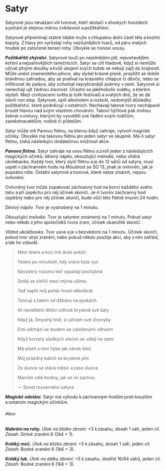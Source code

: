 # Satyr
  
Satyrové jsou nevázaní vílí tvorové, kteří skotačí v divokých hvozdech a pohání je stejnou měrou zvědavost a požitkářství.
  
Satyrové připomínají statné lidské muže s chlupatou dolní částí těla a kozími kopyty. Z hlavy jim vyrůstají rohy nejrůznějších tvarů, od páru malých hrudek po zatočené beraní rohy. Obvykle se honosí vousy.
  
***Požitkářští zhýralci.*** Satyrové touží po nejsilnějším pití, nejvoňavějším koření a nejoslnivějších tanečnicích. Satyr se cítí hladově, když si nemůže užívat plnými doušky a kvůli ukojení svých tužeb se nebojí zajít do krajnosti. Může unést znamenitého pěvce, aby slyšel krásné písně, proplížit se dobře bráněnou zahradou, aby se podíval na krásného chlapce či děvče, nebo se infiltrovat do paláce, aby ochutnal nejvybranější pokrmy v zemi. Satyrové si nenechají ujít žádnou slavnost. Účastní se jakéhokoliv svátku, o kterém slyšeli. Mezi civilizacemi světa je tolik festivalů a svatých dnů, že se dá slavit non stop. Satyrové, opilí alkoholem a rozkoší, nedomýšlí důsledky požitkářství, které podněcují v ostatních. Nechávají takové tvory nechápavě kroutit hlavou nad svým vlastním chováním. Takoví hýřilové pak mohou žebrat o omluvy, kterými by vysvětlili své řádění svým rodičům, zaměstnavatelům, rodině či přátelům.
   
<Card header="Varianta: Satyrova flétna">
  
Satyr může mít Panovu flétnu, na kterou když zahraje, vytvoří magické účinky. Obvykle má takovou flétnu jen jeden satyr ve skupině. Má-li satyr flétnu, získá následující dodatečnou možnost akce.
  
***Panova flétna.*** Satyr zahraje na svou flétnu a zvolí jeden z následujících magických účinků: děsivý nápěv, okouzlující melodie, nebo vlídná ukolébavka. Každý tvor, který slyší flétnu a je do 12 sáhů od satyra, musí uspět v záchranném hodu na Moudrost se SO 13, jinak je ovlivněn, jak je popsáno níže. Ostatní satyrové a tvorové, které nelze zmámit, nejsou ovlivněni.
  
Ovlivněný tvor může zopakovat záchranný hod na konci každého svého tahu a při úspěchu pro něj účinek skončí. Je-li tvorův záchranný hod úspěšný nebo pro něj účinek skončí, bude vůči této flétně imunní 24 hodin.
  
*Děsivý nápěv.* Tvor je vystrašený na 1 minutu.
  
*Okouzlující melodie.* Tvor je satyrem zmámený na 1 minutu. Pokud satyr nebo někdo z jeho společníků tvora zraní, účinek okamžitě skončí.
  
*Vlídná ukolébavka.* Tvor usne a je v bezvědomí na 1 minutu. Účinek skončí, pokud tvor utrpí zranění, nebo pokud někdo použije akci, aby s ním zatřásl, a tak ho vzbudil.
 
</Card>


> Mezi dnem a nocí mě duše pobízí
>  
> Teskní po minulosti, kdy srdce byla ryzí
>  
> Navzdory rozumu teď vypadají pochybná
>  
> Smějí se a křičí mezi mýma ušima.
>  
> Teď naplň můj pohár hned několikrát
>  
> Tancuji s žalem od džbánu na pyskách
>  
> Ať neviditelní diblíci odhodí bryskně své šaty
>  
> Když já, Smyslný král, si užívám své zlozvyky.
>  
> Enti odchází se studem se založenými větvemi
>  
> Když korzety sladkých slečen se válejí na zemi
>  
> Má píseň s nimi hýbe jak vánek letní
>  
> Můj prázdný kalich se bryskně plní.
>  
> Ze slunce se stává měsíc a zase slunce
>  
> Marním celé hodiny, jak se mi zachce.
>  
> — Sonet rozverného satyra  


<Monster 
    title="Satyr"
    subtitle="Střední víla, neutrální"
    armor-class="14 (kožená zbroj)"
    hit-points="31 (7k8)"
    speed="8 sáhů"
    str="12 (+1)"
    dex="16 (+3)"
    con="11 (+0)"
    int="12 (+1)"
    wis="10 (+0)"
    cha="14 (+2)"
    saving-throws=""
    skills="Nenápadnost +5, Umění +6, Vnímání +2"
    damage-vulnerabilities=""
    damage-resistances=""
    damage-immunities=""
    condition-immunities=""
    senses="pasivní Vnímání 12"
    languages="elfština, obecná řeč, sylvánština"
    challenge="1/2 (100 ZK)"
    >


***Magické odolání.*** Satyr má výhodu k záchranným hodům proti kouzlům a ostatním magickým účinkům.
  
###### Akce
  
***Nabrání na rohy.*** *Útok na blízko zbraní:* +3 k zásahu, dosah 1 sáh, jeden cíl. *Zásah:* Drtivé zranění 6 (2k4 + 1).
  
***Krátký meč.*** *Útok na blízko zbraní:* +5 k zásahu, dosah 1 sáh, jeden cíl. *Zásah:* Bodné zranění 6 (1k6 + 3).
  
***Krátký luk.*** *Útok na dálku zbraní:* +5 k zásahu, dostřel 16/64 sáhů, jeden cíl. *Zásah:* Bodné zranění 6 (1k6 + 3).


</Monster>
<!--stackedit_data:
eyJoaXN0b3J5IjpbLTE1NTI5MzA0ODldfQ==
-->
